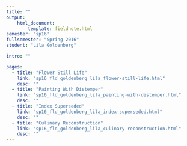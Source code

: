 ```yaml
---
title: ""
output:
    html_document:
        template: fieldnote.html
semester: "sp16"
fullsemester: "Spring 2016"
student: "Lila Goldenberg"

intro: ""

pages:
  - title: "Flower Still Life"
    link: "sp16_fld_goldenberg_lila_flower-still-life.html"
    desc: ""
  - title: "Painting With Distemper"
    link: "sp16_fld_goldenberg_lila_painting-with-distemper.html"
    desc: ""
  - title: "Index Superseded"
    link: "sp16_fld_goldenberg_lila_index-superseded.html"
    desc: ""
  - title: "Culinary Reconstruction"
    link: "sp16_fld_goldenberg_lila_culinary-reconstruction.html"
    desc: ""
---
```

